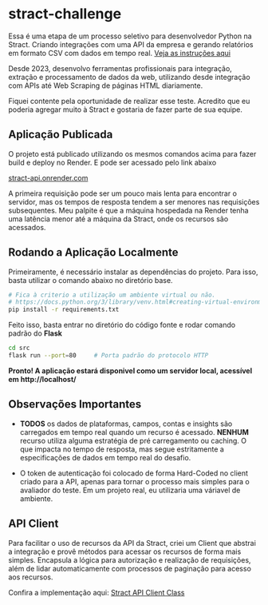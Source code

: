 # stract-challenge

Essa é uma etapa de um processo seletivo para desenvolvedor Python na Stract. Criando integrações com uma API da empresa e gerando relatórios em formato CSV com dados em tempo real. [Veja as instruções aqui](/instructions.txt)

Desde 2023, desenvolvo ferramentas profissionais para integração, extração e processamento de dados da web, utilizando desde integração com APIs até Web Scraping de páginas HTML diariamente.

Fiquei contente pela oportunidade de realizar esse teste. Acredito que eu poderia agregar muito à Stract e gostaria de fazer parte de sua equipe.

## Aplicação Publicada

O projeto está publicado utilizando os mesmos comandos acima para fazer build e deploy no Render. E pode ser acessado pelo link abaixo

[stract-api.onrender.com](https://stract-api.onrender.com/)

A primeira requisição pode ser um pouco mais lenta para encontrar o servidor, mas os tempos de resposta tendem a ser menores nas requisições subsequentes. Meu palpite é que a máquina hospedada na Render tenha uma latência menor até a máquina da Stract, onde os recursos são acessados.

## Rodando a Aplicação Localmente

Primeiramente, é necessário instalar as dependências do projeto. Para isso, basta utilizar o comando abaixo no diretório base.

```bash
# Fica à criterio a utilização um ambiente virtual ou não.
# https://docs.python.org/3/library/venv.html#creating-virtual-environments
pip install -r requirements.txt
```

Feito isso, basta entrar no diretório do código fonte e rodar comando padrão do **Flask**

```bash
cd src
flask run --port=80     # Porta padrão do protocolo HTTP
```

**Pronto! A aplicação estará disponivel como um servidor local, acessível em http://localhost/**

## Observações Importantes

- **TODOS** os dados de plataformas, campos, contas e insights são carregados em tempo real quando um recurso é acessado. **NENHUM** recurso utiliza alguma estratégia de pré carregamento ou caching. O que impacta no tempo de resposta, mas segue estritamente a especificações de dados em tempo real do desafio.

- O token de autenticação foi colocado de forma Hard-Coded no client criado para a API, apenas para tornar o processo mais simples para o avaliador do teste. Em um projeto real, eu utilizaria uma váriavel de ambiente.

## API Client

Para facilitar o uso de recursos da API da Stract, criei um Client que abstrai a integração e provê métodos para acessar os recursos de forma mais simples. Encapsula a lógica para autorização e realização de requisições, além de lidar automaticamente com processos de paginação para acesso aos recursos.

Confira a implementação aqui: [Stract API Client Class](/src/modules/stract_api_client.py)
